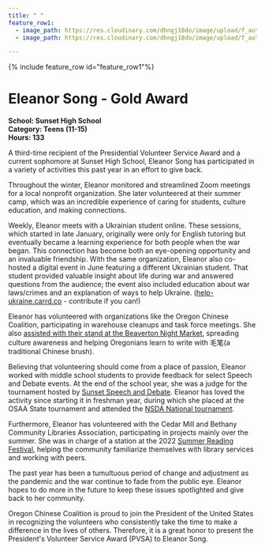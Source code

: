 ```yaml
---
title: " "
feature_row1:
  - image_path: https://res.cloudinary.com/dhngj18do/image/upload/f_auto,q_auto/v1/images/pvsa/2022_Eleanor_Song
  - image_path: https://res.cloudinary.com/dhngj18do/image/upload/f_auto,q_auto/v1/images/activities/year_2022

---
```


{% include feature_row id="feature_row1"%}

# Eleanor Song - Gold Award

**School: Sunset High School**  
**Category: Teens (11-15)**  
**Hours: 133**  

A third-time recipient of the Presidential Volunteer Service Award and a current sophomore at Sunset High School, Eleanor Song has participated in a variety of activities this past year in an effort to give back.

Throughout the winter, Eleanor monitored and streamlined Zoom meetings for a local nonprofit organization. She later volunteered at their summer camp, which was an incredible experience of caring for students, culture education, and making connections.

Weekly, Eleanor meets with a Ukrainian student online. These sessions, which started in late January, originally were only for English tutoring but eventually became a learning experience for both people when the war began. This connection has become both an eye-opening opportunity and an invaluable friendship. With the same organization, Eleanor also co-hosted a digital event in June featuring a different Ukrainian student. That student provided valuable insight about life during war and answered questions from the audience; the event also included education about war laws/crimes and an explanation of ways to help Ukraine. ([help-ukraine.carrd.co](https://help-ukraine.carrd.co/) - contribute if you can!)

Eleanor has volunteered with organizations like the Oregon Chinese Coalition, participating in warehouse cleanups and task force meetings. She also [assisted with their stand at the Beaverton Night Market](https://pdxchinese.org/cultural_promotion_night_market/), spreading culture awareness and helping Oregonians learn to write with 毛笔(a traditional Chinese brush).

Believing that volunteering should come from a place of passion, Eleanor worked with middle school students to provide feedback for select Speech and Debate events. At the end of the school year, she was a judge for the tournament hosted by [Sunset Speech and Debate](https://www.instagram.com/sunsetspeech/?hl=en). Eleanor has loved the activity since starting it in freshman year, during which she placed at the OSAA State tournament and attended the [NSDA National tournament](https://www.speechanddebate.org/nationals/).

Furthermore, Eleanor has volunteered with the Cedar Mill and Bethany Community Libraries Association, participating in projects mainly over the summer. She was in charge of a station at the 2022 [Summer Reading Festival](https://cedarmillbethany.libcal.com/event/9125140), helping the community familiarize themselves with library services and working with peers.

The past year has been a tumultuous period of change and adjustment as the pandemic and the war continue to fade from the public eye. Eleanor hopes to do more in the future to keep these issues spotlighted and give back to her community.

Oregon Chinese Coalition is proud to join the President of the United States in recognizing the volunteers who consistently take the time to make a difference in the lives of others. Therefore, it is a great honor to present the President's Volunteer Service Award (PVSA) to Eleanor Song.
